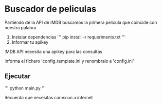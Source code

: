 # Buscador de peliculas

Partiendo de la API de IMDB buscamos la primera pelicula que coincide con nuestra palabra

1. Instalar dependencias
'''
pip install -r requeriments.txt
'''
2. Informar tu apikey

IMDB API necesita una apikey para las consultas

Informa el fichero 'config_template.ini y renombralo a 'config.ini'

## Ejecutar

'''
python main.py
'''

Recuerda que necesitas conexion a internet
